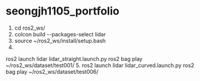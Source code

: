 # seongjh1105_portfolio

1. cd ros2_ws/
2. colcon build --packages-select lidar
3. source ~/ros2_ws/install/setup.bash
4. 
ros2 launch lidar lidar_straight.launch.py
ros2 bag play ~/ros2_ws/dataset/test001/
5. 
ros2 launch lidar lidar_curved.launch.py
ros2 bag play ~/ros2_ws/dataset/test006/

